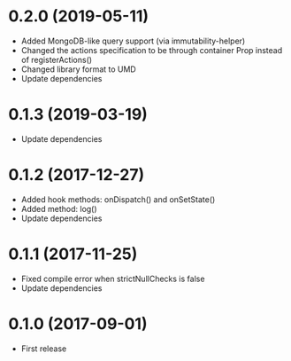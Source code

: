 # 0.2.0 (2019-05-11)

* Added MongoDB-like query support (via immutability-helper)
* Changed the actions specification to be through container Prop instead of registerActions()
* Changed library format to UMD
* Update dependencies

# 0.1.3 (2019-03-19)

* Update dependencies

# 0.1.2 (2017-12-27)

* Added hook methods: onDispatch() and onSetState()
* Added method: log()
* Update dependencies

# 0.1.1 (2017-11-25)

* Fixed compile error when strictNullChecks is false
* Update dependencies

# 0.1.0 (2017-09-01)

* First release
